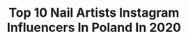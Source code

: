 ---
title: Top 10 Nail Artists Instagram Influencers In Poland In 2020
description: >-
  Find top nail artists Instagram influencers in Poland in 2020. Most popular hashtags: #paznokcie #nails #nails2inspire #nailstagram.
platform: Instagram
profiles:
  - username: "barbrafeszyn"
    fullname: >-
      Basia Góral
    location: "Poland"
    followers: 6904
    engagement: 580
    commentsToLikes: 0.042456
    id: ck5bv1zihiuic0i119thgjl77
    verified: false
    hashtags: "#disneynails, #fioletowe, #recznezdobienia, #gelnails"
  - username: "anisiulka"
    fullname: >-
      MAKEUP • BEAUTY
    location: "Poland"
    followers: 31852
    engagement: 412
    commentsToLikes: 0.042734
    id: ck0ueahcdkz9u0i19xmb9fdhm
    verified: false
    hashtags: "#blue, #pielegnacjaskory, #birthdaycakes, #makeuptutorial"
  - username: "life.catchers"
    fullname: >-
      Marta & Filip
    location: "Poland"
    followers: 25642
    engagement: 1062
    commentsToLikes: 0.026517
    id: ck1367a1i532a0i19a2l5exgp
    verified: false
    hashtags: "#springfeels, #avonartists, #artofslowliving, #fromwhereistand"
  - username: "mamawspanialej2"
    fullname: >-
      ЅᎯℕⅅℛᎯ 🌼
    location: "Poland"
    followers: 26582
    engagement: 357
    commentsToLikes: 0.075070
    id: ck13bpd6jwiw10i19h4lm3yes
    verified: false
    hashtags: "#nevrosi, #ikeapoland, #wrodziniesi, #kochamnadzycie"
  - username: "dim.makeup"
    fullname: >-
      Makeup | Makijaż | Kosmetyki
    location: "Poland"
    followers: 59975
    engagement: 530
    commentsToLikes: 0.047879
    id: ck0u7wv2n5ys90i19y57pf9sr
    verified: false
    hashtags: "#polskajestpiekna, #kyliejenner, #mattenails, #chilltime"
  - username: "lakierowy_apacz"
    fullname: >-
      Paulina
    location: "Poland"
    followers: 44068
    engagement: 532
    commentsToLikes: 0.018873
    id: ck0vzxx5ibfcu0i191lsgb2fw
    verified: false
    hashtags: "#nailstagram, #geometria, #balloons, #victoriavynn"
  - username: "matuszewsk.a"
    fullname: >-
      NAILS DESIGNER 🔝️
    location: "Poland"
    followers: 60935
    engagement: 300
    commentsToLikes: 0.029266
    id: ck0u00yydsc7n0i193zh17e1m
    verified: false
    hashtags: "#nailsupplies, #style, #stylish, #rednails"
  - username: "herman.alls"
    fullname: >-
      Martyna Zając
    location: "Poland"
    followers: 2399
    engagement: 2301
    commentsToLikes: 0.030675
    id: ck8tda2b22igi0j78qkfropfs
    verified: false
    hashtags: "#mylove, #newnails, #polskiedziewczyny, #polishgirl"
  - username: "piekna__sprawa"
    fullname: >-
      Piękna Sprawa by Miciulka
    location: "Poland"
    followers: 4752
    engagement: 480
    commentsToLikes: 0.100285
    id: ck8tb5o00udyb0j786f3cp3gd
    verified: false
    hashtags: "#nailsdone, #metalicznepaznokcie, #allepaznokcie, #poppies"
  - username: "perfekcyjnie_niedoskonala"
    fullname: >-
      Katarzyna Augustyn
    location: "Poland"
    followers: 37103
    engagement: 329
    commentsToLikes: 0.024400
    id: ck0u0x9mvv6050i19sesarmed
    verified: false
    hashtags: "#likeme, #lookoftheday, #mood, #secondhand"
---